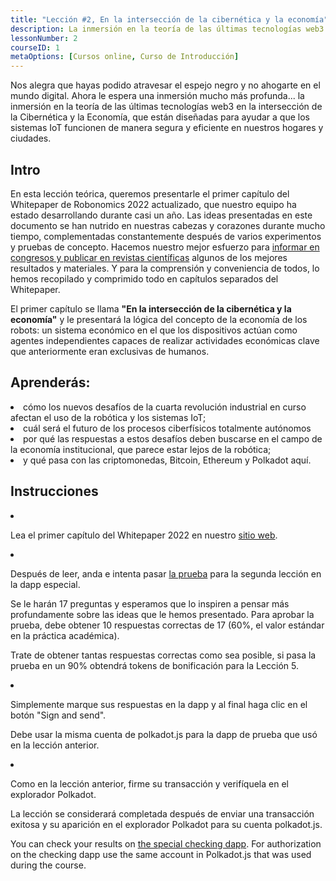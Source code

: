 ```yaml
---
title: "Lección #2, En la intersección de la cibernética y la economía"
description: La inmersión en la teoría de las últimas tecnologías web3 en la intersección de la Cibernética y la Economía, que están diseñadas para ayudar a que los sistemas IoT funcionen de manera segura y eficiente en nuestros hogares y ciudades.
lessonNumber: 2
courseID: 1
metaOptions: [Cursos online, Curso de Introducción]
---
```


<section class="container__narrow">

Nos alegra que hayas podido atravesar el espejo negro y no ahogarte en el mundo digital. Ahora le espera una inmersión mucho más profunda... la inmersión en la teoría de las últimas tecnologías web3 en la intersección de la Cibernética y la Economía, que están diseñadas para ayudar a que los sistemas IoT funcionen de manera segura y eficiente en nuestros hogares y ciudades.

</section>

<section class="container__narrow">

## Intro

En esta lección teórica, queremos presentarle el primer capítulo del Whitepaper de Robonomics 2022 actualizado, que nuestro equipo ha estado desarrollando durante casi un año. Las ideas presentadas en este documento se han nutrido en nuestras cabezas y corazones durante mucho tiempo, complementadas constantemente después de varios experimentos y pruebas de concepto. Hacemos nuestro mejor esfuerzo para [informar en congresos y publicar en revistas científicas](https://robonomics.network/papers/) algunos de los mejores resultados y materiales. Y para la comprensión y conveniencia de todos, lo hemos recopilado y comprimido todo en capítulos separados del Whitepaper.

El primer capítulo se llama **"En la intersección de la cibernética y la economía"** y le presentará la lógica del concepto de la economía de los robots: un sistema económico en el que los dispositivos actúan como agentes independientes capaces de realizar actividades económicas clave que anteriormente eran exclusivas de humanos.

</section>

<section class="container__reg">

## Aprenderás:

<List>

<li>
cómo los nuevos desafíos de la cuarta revolución industrial en curso afectan el uso de la robótica y los sistemas IoT;
</li>

<li>
cuál será el futuro de los procesos ciberfísicos totalmente autónomos
</li>

<li>
por qué las respuestas a estos desafíos deben buscarse en el campo de la economía institucional, que parece estar lejos de la robótica;
</li>

<li>
y qué pasa con las criptomonedas, Bitcoin, Ethereum y Polkadot aquí.
</li>

</List>
</section>

<section class="container__reg">

## Instrucciones

<List type="numbers">

<li>

Lea el primer capítulo del Whitepaper 2022 en nuestro [sitio web](https://robonomics.network/vision/).

</li>

<li>

Después de leer, anda e intenta pasar [la prueba](https://lesson2.robonomics.academy/#/) para la segunda lección en la dapp especial.

Se le harán 17 preguntas y esperamos que lo inspiren a pensar más profundamente sobre las ideas que le hemos presentado. Para aprobar la prueba, debe obtener 10 respuestas correctas de 17 (60%, el valor estándar en la práctica académica).

Trate de obtener tantas respuestas correctas como sea posible, si pasa la prueba en un 90% obtendrá tokens de bonificación para la Lección 5.

</li>

<li>

Simplemente marque sus respuestas en la dapp y al final haga clic en el botón "Sign and send".

Debe usar la misma cuenta de polkadot.js para la dapp de prueba que usó en la lección anterior. 

</li>

<li>

Como en la lección anterior, firme su transacción y verifíquela en el explorador Polkadot.

</li>
</List>
</section>


<Result>

La lección se considerará completada después de enviar una transacción exitosa y su aparición en el explorador Polkadot para su cuenta polkadot.js.

You can check your results on [the special checking dapp](https://lk.robonomics.academy/). For authorization on the checking dapp use the same account in Polkadot.js that was used during the course.

</Result>